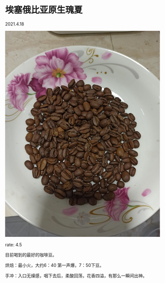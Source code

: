 # 埃塞俄比亚原生瑰夏

2021.4.18

![geisha-roasted](./images/geisha210418.jpg)

rate: 4.5

目前喝到的最好的咖啡豆。

烘焙：最小火，大约6：40 第一声爆，7：50下豆。

手冲：入口无燥感，咽下去后，柔酸回荡，花香四溢，有那么一瞬间出神。
